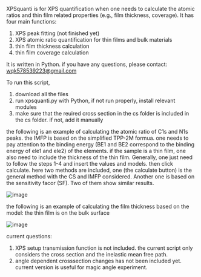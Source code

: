 XPSquanti is for XPS quantification when one needs to calculate the atomic ratios and thin film related properties (e.g., film thickness, coverage). It has four main functions:
1. XPS peak fitting (not finished yet)
2. XPS atomic ratio quantification for thin films and bulk materials
3. thin film thickness calculation
4. thin film coverage calculation

It is written in Python. if you have any questions, please contact: wqk578539223@gmail.com

To run this script,
1. download all the files
2. run xpsquanti.py with Python, if not run properly, install relevant modules
3. make sure that the reuired cross section in the cs folder is included in the cs folder. if not, add it manually

the following is an example of calculating the atomic ratio of C1s and N1s peaks. the IMFP is based on the simplified TPP-2M formua. one needs to 
pay attention to the binding energy (BE1 and BE2 correspond to the binding energy of ele1 and ele2) of the elements. if the sample is a thin film, one also need to include the thickness of the thin film. Generally, one just need to follow the steps 1-4 and insert the values and models. then click calculate.
here two methods are included, one (the calculate button) is the general method with the CS and IMFP considered. Another one is based on the sensitivity facor (SF). Two of them show similar results.

![image](https://user-images.githubusercontent.com/42301914/205589618-5b1af321-0ab8-4e8a-bf83-1cff9e8cd329.png)




the following is an example of calculating the film thickness based on the model: the thin film is on the bulk surface

![image](https://user-images.githubusercontent.com/42301914/205589997-15b3644a-6cb2-4451-b197-9d2d2dc41c2a.png)




current questions:
1. XPS setup transmission function is not included. the current script only considers the cross section and the inelastic mean free path.
2. angle dependent crosssection changes has not been included yet. current version is useful for magic angle experiment. 

